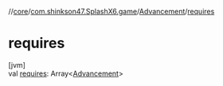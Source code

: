 //[core](../../../index.md)/[com.shinkson47.SplashX6.game](../index.md)/[Advancement](index.md)/[requires](requires.md)

# requires

[jvm]\
val [requires](requires.md): Array&lt;[Advancement](index.md)&gt;
